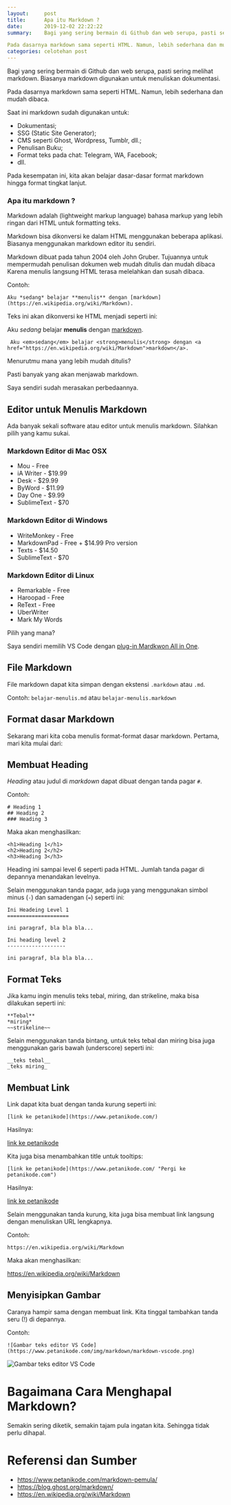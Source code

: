 ```yaml
---
layout:     post
title:      Apa itu Markdown ?
date:       2019-12-02 22:22:22
summary:    Bagi yang sering bermain di Github dan web serupa, pasti sering melihat markdown. Biasanya markdown digunakan untuk menuliskan dokumentasi.

Pada dasarnya markdown sama seperti HTML. Namun, lebih sederhana dan mudah dibaca.
categories: celotehan post
---
```

Bagi yang sering bermain di Github dan web serupa, pasti sering melihat markdown. Biasanya markdown digunakan untuk menuliskan dokumentasi.

Pada dasarnya markdown sama seperti HTML. Namun, lebih sederhana dan mudah dibaca.

Saat ini markdown sudah digunakan untuk:
+ Dokumentasi;
+ SSG (Static Site Generator);
+ CMS seperti Ghost, Wordpress, Tumblr, dll.;
+ Penulisan Buku;
+ Format teks pada chat: Telegram, WA, Facebook;
+ dll.

Pada kesempatan ini, kita akan belajar dasar-dasar format markdown hingga format tingkat lanjut.

### Apa itu markdown ?
Markdown adalah (lightweight markup language) bahasa markup yang lebih ringan dari HTML untuk formatting teks.

Markdown bisa dikonversi ke dalam HTML menggunakan beberapa aplikasi. Biasanya menggunakan markdown editor itu sendiri.

Markdown dibuat pada tahun 2004 oleh John Gruber. Tujuannya untuk mempermudah penulisan dokumen web mudah ditulis dan mudah dibaca Karena menulis langsung HTML terasa melelahkan dan susah dibaca.

Contoh:

 ```Aku *sedang* belajar **menulis** dengan [markdown](https://en.wikipedia.org/wiki/Markdown).```

Teks ini akan dikonversi ke HTML menjadi seperti ini:

Aku *sedang* belajar **menulis** dengan [markdown](htpps://en.wikipedia.org/wiki/Markdown).

 
``` Aku <em>sedang</em> belajar <strong>menulis</strong> dengan <a href="https://en.wikipedia.org/wiki/Markdown">markdown</a>.```

Menurutmu mana yang lebih mudah ditulis?

Pasti banyak yang akan menjawab markdown.

Saya sendiri sudah merasakan perbedaannya.

## Editor untuk Menulis Markdown

Ada banyak sekali software atau editor untuk menulis markdown. Silahkan pilih yang kamu sukai.

### Markdown Editor di Mac OSX

+ Mou - Free
+ iA Writer - $19.99
+ Desk - $29.99
+ ByWord - $11.99
+ Day One - $9.99
+ SublimeText - $70

### Markdown Editor di Windows

+ WriteMonkey - Free
+ MarkdownPad - Free + $14.99 Pro version
+ Texts - $14.50
+ SublimeText - $70

### Markdown Editor di Linux

+ Remarkable - Free
+ Haroopad - Free
+ ReText - Free
+ UberWriter
+ Mark My Words

Pilih yang mana?

Saya sendiri memilih VS Code dengan [plug-in Mardkwon All in One](https://marketplace.visualstudio.com/items?itemName=yzhang.markdown-all-in-one).

## File Markdown

File markdown dapat kita simpan dengan ekstensi `.markdown` atau `.md`.

Contoh: `belajar-menulis.md` atau `belajar-menulis.markdown`

## Format dasar Markdown

Sekarang mari kita coba menulis format-format dasar markdown. Pertama, mari kita mulai dari:
## Membuat Heading

*Heading* atau judul di *markdown* dapat dibuat dengan tanda pagar `#`.

Contoh:
```
# Heading 1
## Heading 2
### Heading 3
``` 

Maka akan menghasilkan:
```
<h1>Heading 1</h1>
<h2>Heading 2</h2>
<h3>Heading 3</h3>
```
Heading ini sampai level 6 seperti pada HTML. Jumlah tanda pagar di depannya menandakan levelnya.

Selain menggunakan tanda pagar, ada juga yang menggunakan simbol minus (`-`) dan samadengan (`=`) seperti ini:
```
Ini Headeing Level 1
====================

ini paragraf, bla bla bla...

Ini heading level 2
-------------------

ini paragraf, bla bla bla...
```

## Format Teks

Jika kamu ingin menulis teks tebal, miring, dan strikeline, maka bisa dilakukan seperti ini:
```
**Tebal**
*miring*
~~strikeline~~
```
Selain menggunakan tanda bintang, untuk teks tebal dan miring bisa juga menggunakan garis bawah (underscore) seperti ini:
```
__teks tebal__
_teks miring_
```
## Membuat Link

Link dapat kita buat dengan tanda kurung seperti ini:

```
[link ke petanikode](https://www.petanikode.com/)
```
Hasilnya:

[link ke petanikode](https://www.petanikode.com/)

Kita juga bisa menambahkan title untuk tooltips:
```
[link ke petanikode](https://www.petanikode.com/ "Pergi ke petanikode.com")
```
Hasilnya:

[link ke petanikode](https://www.petanikode.com/ "Pergi ke petanikode.com")

Selain menggunakan tanda kurung, kita juga bisa membuat link langsung dengan menuliskan URL lengkapnya.

Contoh:
```
https://en.wikipedia.org/wiki/Markdown
```
Maka akan menghasilkan:

https://en.wikipedia.org/wiki/Markdown

## Menyisipkan Gambar

Caranya hampir sama dengan membuat link. Kita tinggal tambahkan tanda seru (!) di depannya.

Contoh:
```
![Gambar teks editor VS Code](https://www.petanikode.com/img/markdown/markdown-vscode.png)
```
![Gambar teks editor VS Code](https://www.petanikode.com/img/markdown/markdown-vscode.png)

# Bagaimana Cara Menghapal Markdown?

Semakin sering diketik, semakin tajam pula ingatan kita. Sehingga tidak perlu dihapal.

# Referensi dan Sumber
+ https://www.petanikode.com/markdown-pemula/
+ https://blog.ghost.org/markdown/
+ https://en.wikipedia.org/wiki/Markdown